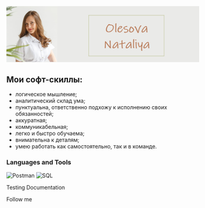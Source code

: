 ![Header](https://github.com/Olesova-Natali/Olesova-Natali/blob/main/assets/%D0%BC%D0%B0%D0%BC%D0%B0.png)

## Мои софт-скиллы:
- логическое мышление;
- аналитический склад ума;
- пунктуальна, ответственно подхожу к исполнению своих обязанностей;
- аккуратная;
- коммуникабельная;
- легко и быстро обучаема;
- внимательна к деталям;
- умею работать как самостоятельно, так и в команде.


### Languages and Tools
![Postman](https://img.shields.io/badge/-Postman-EBEBE9?style=for-the-badge&logo=postman)
![SQL](https://img.shields.io/badge/-SQL-EBEBE9?style=for-the-badge&logo=postgreSQL)


Testing Documentation

Follow me
